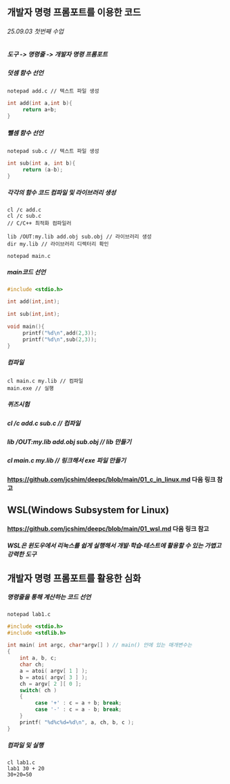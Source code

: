 ## 개발자 명령 프롬포트를 이용한 코드
###### 25.09.03 첫번째 수업

##### 도구 -> 명령줄 -> 개발자 명령 프롬포트
##### 덧셈 함수 선언
```
notepad add.c // 텍스트 파일 생성
```
```c
int add(int a,int b){
     return a+b;
}
```
##### 뺄셈 함수 선언
```
notepad sub.c // 텍스트 파일 생성
```
```c
int sub(int a, int b){
     return (a-b);
}
```
##### 각각의 함수 코드 컴파일 및 라이브러리 생성
```
cl /c add.c
cl /c sub.c
// C/C++ 최적화 컴파일러

lib /OUT:my.lib add.obj sub.obj // 라이브러리 생성
dir my.lib // 라이브러리 디렉터리 확인

notepad main.c
```
##### main코드 선언
```c
#include <stdio.h>

int add(int,int);

int sub(int,int);

void main(){
     printf("%d\n",add(2,3));
     printf("%d\n",sub(2,3));
}
```
##### 컴파일
```
cl main.c my.lib // 컴파일
main.exe // 실행
```
##### 퀴즈시험
##### cl /c add.c sub.c // 컴파일
##### lib /OUT:my.lib add.obj sub.obj // lib 만들기
##### cl main.c my.lib // 링크해서 exe 파일 만들기

#### https://github.com/jcshim/deepc/blob/main/01_c_in_linux.md 다음 링크 참고

## WSL(Windows Subsystem for Linux)
#### https://github.com/jcshim/deepc/blob/main/01_wsl.md 다음 링크 참고
##### WSL은 윈도우에서 리눅스를 쉽게 실행해서 개발·학습·테스트에 활용할 수 있는 가볍고 강력한 도구

## 개발자 명령 프롬포트를 활용한 심화
##### 명령줄을 통해 계산하는 코드 선언
```
notepad lab1.c
```
```c
#include <stdio.h>
#include <stdlib.h>

int main( int argc, char*argv[] ) // main() 안에 있는 매개변수는 
{
    int a, b, c;
    char ch;
    a = atoi( argv[ 1 ] );
    b = atoi( argv[ 3 ] );
    ch = argv[ 2 ][ 0 ];
    switch( ch )
    {
         case '+' : c = a + b; break;
         case '-' : c = a - b; break;
    }
    printf( "%d%c%d=%d\n", a, ch, b, c );
}
```
##### 컴파일 및 실행
```
cl lab1.c
lab1 30 + 20
30+20=50
```



